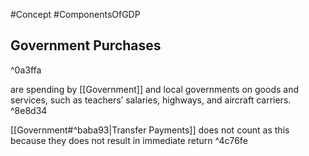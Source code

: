 #Concept  #ComponentsOfGDP 
## Government Purchases

^0a3ffa

are spending by [[Government]] and local governments on goods and services, such as teachers’ salaries, highways, and aircraft carriers. ^8e8d34

[[Government#^baba93|Transfer Payments]] does not count as this because they does not result in immediate return ^4c76fe